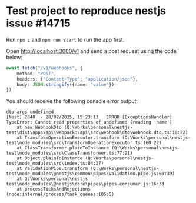 # Test project to reproduce nestjs issue #14715

Run `npm i` and `npm run start` to run the app first.

Open <http://localhost:3000/v1> and send a post request using the code below:

```typescript
await fetch("/v1/webhooks", {
    method: "POST",
    headers: {"Content-Type": "application/json"},
    body: JSON.stringify({name: "value"})
})
```

You should receive the following console error output:

```text
dto args undefined
[Nest] 2840  - 28/02/2025, 15:23:13   ERROR [ExceptionsHandler] TypeError: Cannot read properties of undefined (reading 'name')
    at new WebhookDto (Q:\Works\personal\nestjs-test\dist\apps\api\webpack:\api\src\webhook\dto\webhook.dto.ts:18:22)
    at TransformOperationExecutor.transform (Q:\Works\personal\nestjs-test\node_modules\src\TransformOperationExecutor.ts:160:22)
    at ClassTransformer.plainToInstance (Q:\Works\personal\nestjs-test\node_modules\src\ClassTransformer.ts:77:21)
    at Object.plainToInstance (Q:\Works\personal\nestjs-test\node_modules\src\index.ts:84:27)
    at ValidationPipe.transform (Q:\Works\personal\nestjs-test\node_modules\@nestjs\common\pipes\validation.pipe.js:60:39)
    at Q:\Works\personal\nestjs-test\node_modules\@nestjs\core\pipes\pipes-consumer.js:16:33
    at processTicksAndRejections (node:internal/process/task_queues:105:5)
```
